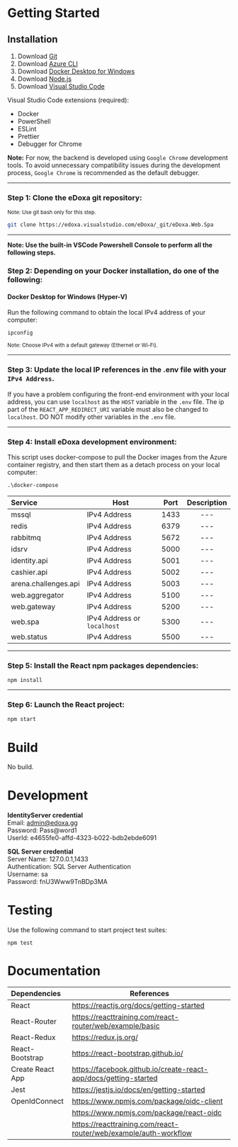 # Getting Started

## Installation

1. Download [Git](https://git-scm.com/)
1. Download [Azure CLI](https://docs.microsoft.com/en-us/cli/azure/install-azure-cli-windows?view=azure-cli-latest)
1. Download [Docker Desktop for Windows](https://hub.docker.com/editions/community/docker-ce-desktop-windows/)
1. Download [Node.js](https://nodejs.org/)
1. Download [Visual Studio Code](https://code.visualstudio.com/)

Visual Studio Code extensions (required):

- Docker
- PowerShell
- ESLint
- Prettier
- Debugger for Chrome

<strong>Note:</strong>
For now, the backend is developed using `Google Chrome` development tools. To avoid unnecessary compatibility issues during the development process, `Google Chrome` is recommended as the default debugger.

---

### Step 1: Clone the eDoxa git repository:

<small>Note: Use git bash only for this step.</small>

```sh
git clone https://edoxa.visualstudio.com/eDoxa/_git/eDoxa.Web.Spa
```

---

<strong>Note: Use the built-in VSCode Powershell Console to perform all the following steps.</strong>

### Step 2: Depending on your Docker installation, do one of the following:

#### Docker Desktop for Windows (Hyper-V)

Run the following command to obtain the local IPv4 address of your computer:

```
ipconfig
```

<small>Note: Choose IPv4 with a default gateway (Ethernet or Wi-Fi).</small>

---

### Step 3: Update the local IP references in the .env file with your `IPv4 Address`.

If you have a problem configuring the front-end environment with your local address, you can use `localhost` as the `HOST` variable in the `.env` file. The ip part of the `REACT_APP_REDIRECT_URI` variable must also be changed to `localhost`. DO NOT modify other variables in the `.env` file.

---

### Step 4: Install eDoxa development environment:

This script uses docker-compose to pull the Docker images from the Azure container registry, and then start them as a detach process on your local computer:

```ps
.\docker-compose
```

| Service              | Host                        | Port | Description |
| :------------------- | --------------------------- | :--: | :---------: |
| mssql                | IPv4 Address                | 1433 |     ---     |
| redis                | IPv4 Address                | 6379 |     ---     |
| rabbitmq             | IPv4 Address                | 5672 |     ---     |
| idsrv                | IPv4 Address                | 5000 |     ---     |
| identity.api         | IPv4 Address                | 5001 |     ---     |
| cashier.api          | IPv4 Address                | 5002 |     ---     |
| arena.challenges.api | IPv4 Address                | 5003 |     ---     |
| web.aggregator       | IPv4 Address                | 5100 |     ---     |
| web.gateway          | IPv4 Address                | 5200 |     ---     |
| web.spa              | IPv4 Address or `localhost` | 5300 |     ---     |
| web.status           | IPv4 Address                | 5500 |     ---     |

---

### Step 5: Install the React npm packages dependencies:

```
npm install
```

---

### Step 6: Launch the React project:

```
npm start
```

# Build

No build.

# Development

<strong>IdentityServer credential</strong><br>
Email: admin@edoxa.gg<br>
Password: Pass@word1<br>
UserId: e4655fe0-affd-4323-b022-bdb2ebde6091

<strong>SQL Server credential</strong><br>
Server Name: 127.0.0.1,1433<br>
Authentication: SQL Server Authentication<br>
Username: sa<br>
Password: fnU3Www9TnBDp3MA

# Testing

Use the following command to start project test suites:

```
npm test
```

# Documentation

| Dependencies     | References                                                       |
| :--------------- | ---------------------------------------------------------------- |
| React            | https://reactjs.org/docs/getting-started                         |
| React-Router     | https://reacttraining.com/react-router/web/example/basic         |
| React-Redux      | https://redux.js.org/                                            |
| React-Bootstrap  | https://react-bootstrap.github.io/                               |
| Create React App | https://facebook.github.io/create-react-app/docs/getting-started |
| Jest             | https://jestjs.io/docs/en/getting-started                        |
| OpenIdConnect    | https://www.npmjs.com/package/oidc-client                        |
|                  | https://www.npmjs.com/package/react-oidc                         |
|                  | https://reacttraining.com/react-router/web/example/auth-workflow |
